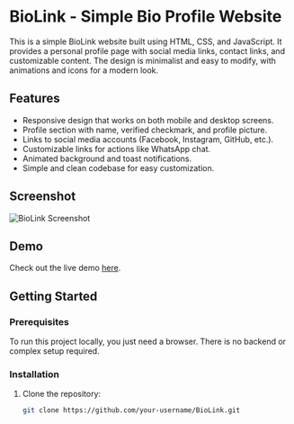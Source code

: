 # BioLink - Simple Bio Profile Website

This is a simple BioLink website built using HTML, CSS, and JavaScript. It provides a personal profile page with social media links, contact links, and customizable content. The design is minimalist and easy to modify, with animations and icons for a modern look.

## Features

- Responsive design that works on both mobile and desktop screens.
- Profile section with name, verified checkmark, and profile picture.
- Links to social media accounts (Facebook, Instagram, GitHub, etc.).
- Customizable links for actions like WhatsApp chat.
- Animated background and toast notifications.
- Simple and clean codebase for easy customization.

## Screenshot

![BioLink Screenshot](path_to_screenshot)

## Demo

Check out the live demo [here](https://your-website-url.com).

## Getting Started

### Prerequisites

To run this project locally, you just need a browser. There is no backend or complex setup required.

### Installation

1. Clone the repository:
   ```bash
   git clone https://github.com/your-username/BioLink.git